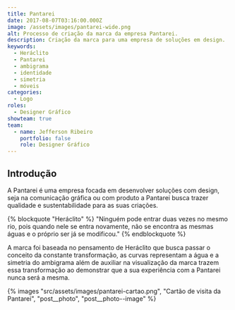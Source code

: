 ```yaml
---
title: Pantarei
date: 2017-08-07T03:16:00.000Z
image: /assets/images/pantarei-wide.png
alt: Processo de criação da marca da empresa Pantarei.
description: Criação da marca para uma empresa de soluções em design.
keywords:
  - Heráclito
  - Pantarei
  - ambigrama
  - identidade
  - simetria
  - móveis
categories:
  - Logo
roles:
  - Designer Gráfico
showteam: true
team:
  - name: Jefferson Ribeiro
    portfolio: false
    role: Designer Gráfico
---
```


## Introdução

A Pantarei é uma empresa focada em desenvolver soluções com design, seja na comunicação gráfica ou com produto a Pantarei busca trazer qualidade e sustentabilidade para as suas criações.

{% blockquote "Heráclito" %}
"Ninguém pode entrar duas vezes no mesmo rio, pois quando nele se entra novamente, não se encontra as mesmas águas e o próprio ser já se modificou."
{% endblockquote %}

A marca foi baseada no pensamento de Heráclito que busca passar o conceito da constante transformação, as curvas representam a água e a simetria do ambigrama além de auxiliar na visualização da marca trazem essa transformação ao demonstrar que a sua experiência com a Pantarei nunca será a mesma.

{% images "src/assets/images/pantarei-cartao.png", "Cartão de visita da Pantarei", "post__photo", "post__photo--image" %}
